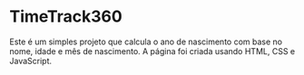 # TimeTrack360
Este é um simples projeto que calcula o ano de nascimento com base no nome, idade e mês de nascimento. A página foi criada usando HTML, CSS e JavaScript.

